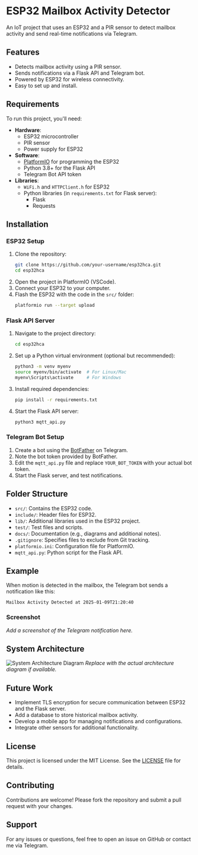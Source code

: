 # ESP32 Mailbox Activity Detector

An IoT project that uses an ESP32 and a PIR sensor to detect mailbox activity and send real-time notifications via Telegram.

## Features
- Detects mailbox activity using a PIR sensor.
- Sends notifications via a Flask API and Telegram bot.
- Powered by ESP32 for wireless connectivity.
- Easy to set up and install.

## Requirements
To run this project, you'll need:
- **Hardware**:
  - ESP32 microcontroller
  - PIR sensor
  - Power supply for ESP32
- **Software**:
  - [PlatformIO](https://platformio.org/) for programming the ESP32
  - Python 3.8+ for the Flask API
  - Telegram Bot API token
- **Libraries**:
  - `WiFi.h` and `HTTPClient.h` for ESP32
  - Python libraries (in `requirements.txt` for Flask server):
    - Flask
    - Requests

## Installation

### ESP32 Setup
1. Clone the repository:
   ```bash
   git clone https://github.com/your-username/esp32hca.git
   cd esp32hca
   ```
2. Open the project in PlatformIO (VSCode).
3. Connect your ESP32 to your computer.
4. Flash the ESP32 with the code in the `src/` folder:
   ```bash
   platformio run --target upload
   ```

### Flask API Server
1. Navigate to the project directory:
   ```bash
   cd esp32hca
   ```
2. Set up a Python virtual environment (optional but recommended):
   ```bash
   python3 -m venv myenv
   source myenv/bin/activate  # For Linux/Mac
   myenv\Scripts\activate     # For Windows
   ```
3. Install required dependencies:
   ```bash
   pip install -r requirements.txt
   ```
4. Start the Flask API server:
   ```bash
   python3 mqtt_api.py
   ```

### Telegram Bot Setup
1. Create a bot using the [BotFather](https://core.telegram.org/bots#botfather) on Telegram.
2. Note the bot token provided by BotFather.
3. Edit the `mqtt_api.py` file and replace `YOUR_BOT_TOKEN` with your actual bot token.
4. Start the Flask server, and test notifications.

## Folder Structure
- `src/`: Contains the ESP32 code.
- `include/`: Header files for ESP32.
- `lib/`: Additional libraries used in the ESP32 project.
- `test/`: Test files and scripts.
- `docs/`: Documentation (e.g., diagrams and additional notes).
- `.gitignore`: Specifies files to exclude from Git tracking.
- `platformio.ini`: Configuration file for PlatformIO.
- `mqtt_api.py`: Python script for the Flask API.

## Example
When motion is detected in the mailbox, the Telegram bot sends a notification like this:

```
Mailbox Activity Detected at 2025-01-09T21:20:40
```

### Screenshot
_Add a screenshot of the Telegram notification here._

## System Architecture
![System Architecture Diagram](diagram.png)
_Replace with the actual architecture diagram if available._

## Future Work
- Implement TLS encryption for secure communication between ESP32 and the Flask server.
- Add a database to store historical mailbox activity.
- Develop a mobile app for managing notifications and configurations.
- Integrate other sensors for additional functionality.

## License
This project is licensed under the MIT License. See the [LICENSE](LICENSE) file for details.

## Contributing
Contributions are welcome! Please fork the repository and submit a pull request with your changes.

## Support
For any issues or questions, feel free to open an issue on GitHub or contact me via Telegram.
